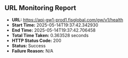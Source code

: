 ## URL Monitoring Report

- **URL:** https://api-gw1-prod1.fisglobal.com/gw/v1/health
- **Start Time:** 2025-05-14T19:37:42.342930
- **End Time:** 2025-05-14T19:37:42.706458
- **Total Time Taken:** 0.363528 seconds
- **HTTP Status Code:** 200
- **Status:** Success
- **Failure Reason:** N/A
